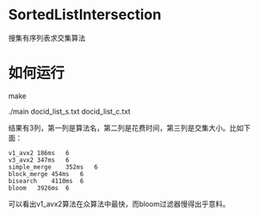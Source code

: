 # SortedListIntersection
搜集有序列表求交集算法

# 如何运行
make

./main docid_list_s.txt docid_list_c.txt

结果有3列，第一列是算法名，第二列是花费时间，第三列是交集大小。比如下面：
```
v1_avx2	186ms	6
v3_avx2	347ms	6
simple_merge	352ms	6
block_merge	454ms	6
bisearch	4110ms	6
bloom	3926ms	6
```
可以看出v1_avx2算法在众算法中最快，而bloom过滤器慢得出乎意料。

